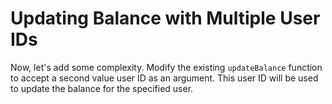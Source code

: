 # Updating Balance with Multiple User IDs

Now, let's add some complexity. Modify the existing `updateBalance` function to accept a second value user ID as an argument. This user ID will be used to update the balance for the specified user.
